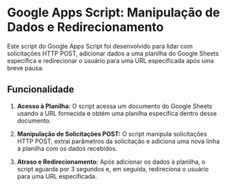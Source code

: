 # Google Apps Script: Manipulação de Dados e Redirecionamento

Este script do Google Apps Script foi desenvolvido para lidar com solicitações HTTP POST, adicionar dados a uma planilha do Google Sheets específica e redirecionar o usuário para uma URL especificada após uma breve pausa.

## Funcionalidade

1. **Acesso à Planilha:**
   O script acessa um documento do Google Sheets usando a URL fornecida e obtém uma planilha específica dentro desse documento.

2. **Manipulação de Solicitações POST:**
   O script manipula solicitações HTTP POST, extrai parâmetros da solicitação e adiciona uma nova linha à planilha com os dados recebidos.

3. **Atraso e Redirecionamento:**
   Após adicionar os dados à planilha, o script aguarda por 3 segundos e, em seguida, redireciona o usuário para uma URL especificada.
